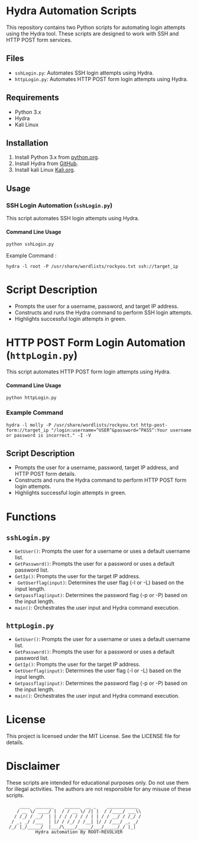# Hydra Automation Scripts

This repository contains two Python scripts for automating login attempts using the Hydra tool. These scripts are designed to work with SSH and HTTP POST form services.

## Files

- `sshLogin.py`: Automates SSH login attempts using Hydra.
- `httpLogin.py`: Automates HTTP POST form login attempts using Hydra.

## Requirements

- Python 3.x
- Hydra
- Kali Linux

## Installation

1. Install Python 3.x from [python.org](https://www.python.org/).
2. Install Hydra from [GitHub](https://github.com/vanhauser-thc/thc-hydra).
3. Install kali Linux [Kali.org](https://www.kali.org/get-kali/#kali-platforms).

## Usage

### SSH Login Automation (`sshLogin.py`)

This script automates SSH login attempts using Hydra.

#### Command Line Usage

```sh
python sshLogin.py
```
Example Command : 
```
hydra -l root -P /usr/share/wordlists/rockyou.txt ssh://target_ip
```
# Script Description
 - Prompts the user for a username, password, and target IP address.
 - Constructs and runs the Hydra command to perform SSH login attempts.
 - Highlights successful login attempts in green.

# HTTP POST Form Login Automation (```httpLogin.py```)
  This script automates HTTP POST form login attempts using Hydra.

 #### Command Line Usage
 ```
 python httpLogin.py
 ```
 ### Example Command 
 ```
 hydra -l molly -P /usr/share/wordlists/rockyou.txt http-post-form://target_ip "/login:username=^USER^&password=^PASS^:Your username or password is incorrect." -I -V
 ```
 ## Script Description
 - Prompts the user for a username, password, target IP address, and HTTP POST form details.
 - Constructs and runs the Hydra command to perform HTTP POST form login attempts.
 - Highlights successful login attempts in green.

# Functions
## ```sshLogin.py```

 - ```GetUser()```: Prompts the user for a username or uses a default username list.
 - ```GetPassword()```: Prompts the user for a password or uses a default password list.
 - ```GetIp()```: Prompts the user for the target IP address.
 - ``` GetUserflag(input)```: Determines the user flag (-l or -L) based on the input length.
 - ```Getpassflag(input)```: Determines the password flag (-p or -P) based on the input length.
 - ```main()```: Orchestrates the user input and Hydra command execution.
## ```httpLogin.py```
 - ```GetUser()```: Prompts the user for a username or uses a default username list.
 - ```GetPassword()```: Prompts the user for a password or uses a default password list.
 - ```GetIp()```: Prompts the user for the target IP address.
 - ```GetUserflag(input)```: Determines the user flag (-l or -L) based on the input length.
 - ```Getpassflag(input)```: Determines the password flag (-p or -P) based on the input length.
- ```main()```: Orchestrates the user input and Hydra command execution.
# License
This project is licensed under the MIT License. See the LICENSE file for details.

# Disclaimer
These scripts are intended for educational purposes only. Do not use them for illegal activities. The authors are not responsible for any misuse of these scripts.


         ____  _______    ______  __ _    ____________ 
        / __ \/ ____/ |  / / __ \/ /| |  / /____/ ___\\
       / /_/ / __/  | | / / / / / / | | / / __/ / /_/ /
      / _, _/ /___  | |/ / /_/ / /__| |/ / /___/ _, _/  
     /_/ |_/_____/  |___/\____/_____/___/_____/_/ |_|   
               Hydra automation By ROOT~REVOLVER